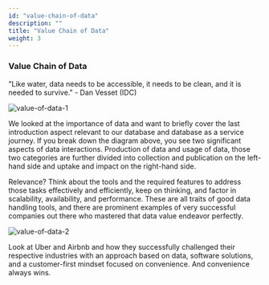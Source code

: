 ```yaml
---
id: "value-chain-of-data"
description: ""
title: "Value Chain of Data"
weight: 3
---
```


### **Value Chain of Data**

"Like water, data needs to be accessible, it needs to be clean, and it is needed to survive." - Dan Vesset (IDC)

![value-of-data-1](value-of-data-1.png) 

We looked at the importance of data and want to briefly cover the last introduction aspect relevant to our database and database as a service journey. If you break down the diagram above, you see two significant aspects of data interactions. Production of data and usage of data, those two categories are further divided into collection and publication on the left-hand side and uptake and impact on the right-hand side.

Relevance? Think about the tools and the required features to address those tasks effectively and efficiently, keep on thinking, and factor in scalability, availability, and performance. These are all traits of good data handling tools, and there are prominent examples of very successful companies out there who mastered that data value endeavor perfectly.

![value-of-data-2](value-of-data-2.png) 

Look at Uber and Airbnb and how they successfully challenged their respective industries with an approach based on data, software solutions, and a customer-first mindset focused on convenience. And convenience always wins.